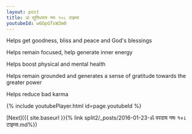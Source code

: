 ```yaml
---
layout: post
title: ॐ द्युतिधराय नमः १०८ टाइम्स
youtubeId: w6OpGTsW3m0
---
```

 
 
Helps get goodness, bliss and peace and God's blessings
 
Helps remain focused, help generate inner energy 
 
Helps boost physical and mental health 
 
Helps remain grounded and generates a sense of gratitude towards the greater power 
 
Helps reduce bad karma
 
 
 
 


{% include youtubePlayer.html id=page.youtubeId %}
 
[Next]({{ site.baseurl }}{% link  split2/_posts/2016-01-23-ॐ वरदाय नमः १०८ टाइम्स.md%})
 

